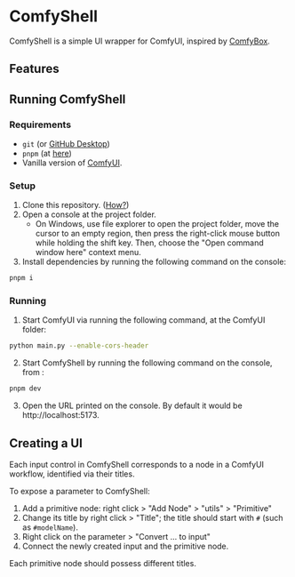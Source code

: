 # ComfyShell

ComfyShell is a simple UI wrapper for ComfyUI, inspired by [ComfyBox](https://github.com/space-nuko/ComfyBox).

## Features

## Running ComfyShell

### Requirements

* `git` (or [GitHub Desktop](https://desktop.github.com/))
* `pnpm` (at [here](https://pnpm.io/installation))
* Vanilla version of [ComfyUI](https://github.com/comfyanonymous/ComfyUI).

### Setup

1. Clone this repository. ([How?](https://docs.github.com/en/repositories/creating-and-managing-repositories/cloning-a-repository))
2. Open a console at the project folder.
   * On Windows, use file explorer to open the project folder, move the cursor to an empty region, then press the right-click mouse button while holding the shift key. Then, choose the "Open command window here" context menu. 
3. Install dependencies by running the following command on the console:

```bash
pnpm i
```

### Running

1. Start ComfyUI via running the following command, at the ComfyUI folder:

```bash
python main.py --enable-cors-header
```

2. Start ComfyShell by running the following command on the console, from :

```bash
pnpm dev
```

3. Open the URL printed on the console. By default it would be http://localhost:5173.

## Creating a UI

Each input control in ComfyShell corresponds to a node in a ComfyUI workflow, identified via their titles.

To expose a parameter to ComfyShell:

1. Add a primitive node: right click &gt; "Add Node" &gt; "utils" &gt; "Primitive"
2. Change its title by right click &gt; "Title"; the title should start with `#` (such as `#modelName`).
3. Right click on the parameter &gt; "Convert ... to input"
4. Connect the newly created input and the primitive node.

Each primitive node should possess different titles.
